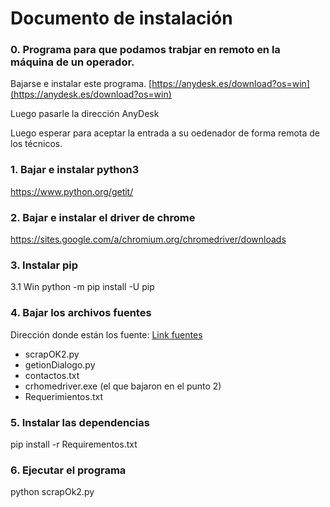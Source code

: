 # Documento de instalación


### 0. Programa para que podamos trabjar en remoto en la máquina de un operador.
Bajarse e instalar este programa.
[https://anydesk.es/download?os=win](https://anydesk.es/download?os=win)

Luego pasarle la dirección AnyDesk

Luego esperar para aceptar la entrada a su oedenador de forma remota de los técnicos.

### 1. Bajar e instalar python3
https://www.python.org/getit/

### 2. Bajar e instalar el driver de chrome 
https://sites.google.com/a/chromium.org/chromedriver/downloads

### 3. Instalar pip 

3.1 Win
python -m pip install -U pip


### 4. Bajar los archivos fuentes
Dirección donde están los fuente: [Link fuentes](https://drive.google.com/open?id=133ZpgI7VegnoULgyoF7wMEf4RsqxWPdB)

* scrapOK2.py
* getionDialogo.py
* contactos.txt
* crhomedriver.exe (el que bajaron en el punto 2)
* Requerimientos.txt


### 5. Instalar las dependencias 
pip install -r Requirementos.txt


### 6. Ejecutar el programa
python scrapOk2.py
